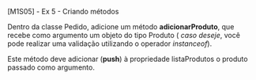 [M1S05] - Ex 5 - Criando métodos

Dentro da classe Pedido, adicione um método **adicionarProduto**, que recebe como argumento um objeto do tipo Produto ( _caso deseje_, você pode realizar uma validação utilizando o operador _instanceof_).

Este método deve adicionar (**push**) à propriedade listaProdutos o produto passado como argumento.
